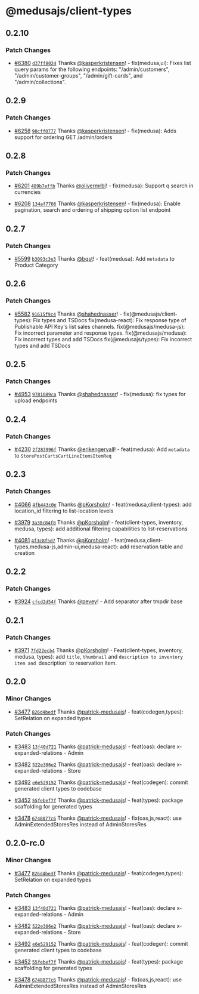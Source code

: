 # @medusajs/client-types

## 0.2.10

### Patch Changes

- [#6380](https://github.com/medusajs/medusa/pull/6380) [`d37ff8024`](https://github.com/medusajs/medusa/commit/d37ff8024d8affbe84db3c0b6d79cd41016bfac4) Thanks [@kasperkristensen](https://github.com/kasperkristensen)! - fix(medusa,ui): Fixes list query params for the following endpoints: "/admin/customers", "/admin/customer-groups", "/admin/gift-cards", and "/admin/collections".

## 0.2.9

### Patch Changes

- [#6258](https://github.com/medusajs/medusa/pull/6258) [`90cff0777`](https://github.com/medusajs/medusa/commit/90cff0777fd351771f3713bf84f4c327c64d276c) Thanks [@kasperkristensen](https://github.com/kasperkristensen)! - fix(medusa): Adds support for ordering GET /admin/orders

## 0.2.8

### Patch Changes

- [#6201](https://github.com/medusajs/medusa/pull/6201) [`489b7effb`](https://github.com/medusajs/medusa/commit/489b7effb013b2ffb38693ace14fb8cce2dd7ab4) Thanks [@olivermrbl](https://github.com/olivermrbl)! - fix(medusa): Support q search in currencies

- [#6208](https://github.com/medusajs/medusa/pull/6208) [`134af7766`](https://github.com/medusajs/medusa/commit/134af77667c278622e3731ba41602d297852fedb) Thanks [@kasperkristensen](https://github.com/kasperkristensen)! - fix(medusa): Enable pagination, search and ordering of shipping option list endpoint

## 0.2.7

### Patch Changes

- [#5599](https://github.com/medusajs/medusa/pull/5599) [`b3093c3e3`](https://github.com/medusajs/medusa/commit/b3093c3e3d64e4c024a04d76fb0f727c1c38108b) Thanks [@bqst](https://github.com/bqst)! - feat(medusa): Add `metadata` to Product Category

## 0.2.6

### Patch Changes

- [#5582](https://github.com/medusajs/medusa/pull/5582) [`91615f9c4`](https://github.com/medusajs/medusa/commit/91615f9c459a2d8cb842561c5edb335680d30298) Thanks [@shahednasser](https://github.com/shahednasser)! - fix(@medusajs/client-types): Fix types and TSDocs
  fix(medusa-react): Fix response type of Publishable API Key's list sales channels.
  fix(@medusajs/medusa-js): Fix incorrect parameter and response types.
  fix(@medusajs/medusa): Fix incorrect types and add TSDocs
  fix(@medusajs/types): Fix incorrect types and add TSDocs

## 0.2.5

### Patch Changes

- [#4953](https://github.com/medusajs/medusa/pull/4953) [`9781089ca`](https://github.com/medusajs/medusa/commit/9781089ca301221011c58423add3bf81b74b068b) Thanks [@shahednasser](https://github.com/shahednasser)! - fix(medusa): fix types for upload endpoints

## 0.2.4

### Patch Changes

- [#4230](https://github.com/medusajs/medusa/pull/4230) [`2f283996f`](https://github.com/medusajs/medusa/commit/2f283996f80313b074b96c690bcd953c67665c1b) Thanks [@erikengervall](https://github.com/erikengervall)! - feat(medusa): Add `metadata` to `StorePostCartsCartLineItemsItemReq`

## 0.2.3

### Patch Changes

- [#4066](https://github.com/medusajs/medusa/pull/4066) [`4fb443c0e`](https://github.com/medusajs/medusa/commit/4fb443c0ea38bde3148bce059c0ee3b91dfff3d4) Thanks [@pKorsholm](https://github.com/pKorsholm)! - feat(medusa,client-types): add location_id filtering to list-location levels

- [#3979](https://github.com/medusajs/medusa/pull/3979) [`3a38c84f8`](https://github.com/medusajs/medusa/commit/3a38c84f88b05f74ee0a172af3e3f78b2ec8c2d2) Thanks [@pKorsholm](https://github.com/pKorsholm)! - feat(client-types, inventory, medusa, types): add additional filtering capabilities to list-reservations

- [#4081](https://github.com/medusajs/medusa/pull/4081) [`4f3c8f5d7`](https://github.com/medusajs/medusa/commit/4f3c8f5d70b5ae4a11e9d4a2fea4a8410b2daf47) Thanks [@pKorsholm](https://github.com/pKorsholm)! - feat(medusa,client-types,medusa-js,admin-ui,medusa-react): add reservation table and creation

## 0.2.2

### Patch Changes

- [#3924](https://github.com/medusajs/medusa/pull/3924) [`cfcd2d54f`](https://github.com/medusajs/medusa/commit/cfcd2d54fd281fd98de881fc6dfbcc6b1b47c855) Thanks [@pevey](https://github.com/pevey)! - Add separator after tmpdir base

## 0.2.1

### Patch Changes

- [#3971](https://github.com/medusajs/medusa/pull/3971) [`7fd22ecb4`](https://github.com/medusajs/medusa/commit/7fd22ecb4d5190e92c6750a9fbf2d8534bb9f4ab) Thanks [@pKorsholm](https://github.com/pKorsholm)! - Feat(client-types, inventory, medusa, types): add `title`, `thumbnail` and `description to inventory item and `description` to reservation item.

## 0.2.0

### Minor Changes

- [#3477](https://github.com/medusajs/medusa/pull/3477) [`826d4bedf`](https://github.com/medusajs/medusa/commit/826d4bedfe1b6459163711d5173eb8eadfdea26e) Thanks [@patrick-medusajs](https://github.com/patrick-medusajs)! - feat(codegen,types): SetRelation on expanded types

### Patch Changes

- [#3483](https://github.com/medusajs/medusa/pull/3483) [`13f40d721`](https://github.com/medusajs/medusa/commit/13f40d721702fbcdf6c131354ec9a81322d4a662) Thanks [@patrick-medusajs](https://github.com/patrick-medusajs)! - feat(oas): declare x-expanded-relations - Admin

- [#3482](https://github.com/medusajs/medusa/pull/3482) [`522e306e2`](https://github.com/medusajs/medusa/commit/522e306e2e9abf4afce63f30714389eba32bef7f) Thanks [@patrick-medusajs](https://github.com/patrick-medusajs)! - feat(oas): declare x-expanded-relations - Store

- [#3492](https://github.com/medusajs/medusa/pull/3492) [`e6e529152`](https://github.com/medusajs/medusa/commit/e6e529152792e63a71664fb88567276a820e9908) Thanks [@patrick-medusajs](https://github.com/patrick-medusajs)! - feat(codegen): commit generated client types to codebase

- [#3452](https://github.com/medusajs/medusa/pull/3452) [`55febef7f`](https://github.com/medusajs/medusa/commit/55febef7f1e74a07e76039d1ffbcb721c08adeb2) Thanks [@patrick-medusajs](https://github.com/patrick-medusajs)! - feat(types): package scaffolding for generated types

- [#3478](https://github.com/medusajs/medusa/pull/3478) [`6748877c6`](https://github.com/medusajs/medusa/commit/6748877c694c1433f666c6987f20af76b201b495) Thanks [@patrick-medusajs](https://github.com/patrick-medusajs)! - fix(oas,js,react): use AdminExtendedStoresRes instead of AdminStoresRes

## 0.2.0-rc.0

### Minor Changes

- [#3477](https://github.com/medusajs/medusa/pull/3477) [`826d4bedf`](https://github.com/medusajs/medusa/commit/826d4bedfe1b6459163711d5173eb8eadfdea26e) Thanks [@patrick-medusajs](https://github.com/patrick-medusajs)! - feat(codegen,types): SetRelation on expanded types

### Patch Changes

- [#3483](https://github.com/medusajs/medusa/pull/3483) [`13f40d721`](https://github.com/medusajs/medusa/commit/13f40d721702fbcdf6c131354ec9a81322d4a662) Thanks [@patrick-medusajs](https://github.com/patrick-medusajs)! - feat(oas): declare x-expanded-relations - Admin

- [#3482](https://github.com/medusajs/medusa/pull/3482) [`522e306e2`](https://github.com/medusajs/medusa/commit/522e306e2e9abf4afce63f30714389eba32bef7f) Thanks [@patrick-medusajs](https://github.com/patrick-medusajs)! - feat(oas): declare x-expanded-relations - Store

- [#3492](https://github.com/medusajs/medusa/pull/3492) [`e6e529152`](https://github.com/medusajs/medusa/commit/e6e529152792e63a71664fb88567276a820e9908) Thanks [@patrick-medusajs](https://github.com/patrick-medusajs)! - feat(codegen): commit generated client types to codebase

- [#3452](https://github.com/medusajs/medusa/pull/3452) [`55febef7f`](https://github.com/medusajs/medusa/commit/55febef7f1e74a07e76039d1ffbcb721c08adeb2) Thanks [@patrick-medusajs](https://github.com/patrick-medusajs)! - feat(types): package scaffolding for generated types

- [#3478](https://github.com/medusajs/medusa/pull/3478) [`6748877c6`](https://github.com/medusajs/medusa/commit/6748877c694c1433f666c6987f20af76b201b495) Thanks [@patrick-medusajs](https://github.com/patrick-medusajs)! - fix(oas,js,react): use AdminExtendedStoresRes instead of AdminStoresRes
